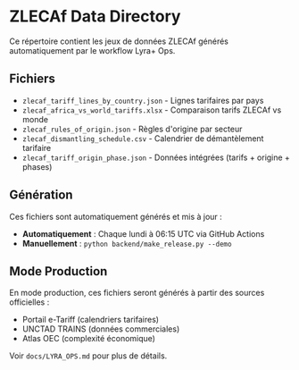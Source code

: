 # ZLECAf Data Directory

Ce répertoire contient les jeux de données ZLECAf générés automatiquement par le workflow Lyra+ Ops.

## Fichiers

- `zlecaf_tariff_lines_by_country.json` - Lignes tarifaires par pays
- `zlecaf_africa_vs_world_tariffs.xlsx` - Comparaison tarifs ZLECAf vs monde
- `zlecaf_rules_of_origin.json` - Règles d'origine par secteur
- `zlecaf_dismantling_schedule.csv` - Calendrier de démantèlement tarifaire
- `zlecaf_tariff_origin_phase.json` - Données intégrées (tarifs + origine + phases)

## Génération

Ces fichiers sont automatiquement générés et mis à jour :
- **Automatiquement** : Chaque lundi à 06:15 UTC via GitHub Actions
- **Manuellement** : `python backend/make_release.py --demo`

## Mode Production

En mode production, ces fichiers seront générés à partir des sources officielles :
- Portail e-Tariff (calendriers tarifaires)
- UNCTAD TRAINS (données commerciales)
- Atlas OEC (complexité économique)

Voir `docs/LYRA_OPS.md` pour plus de détails.
